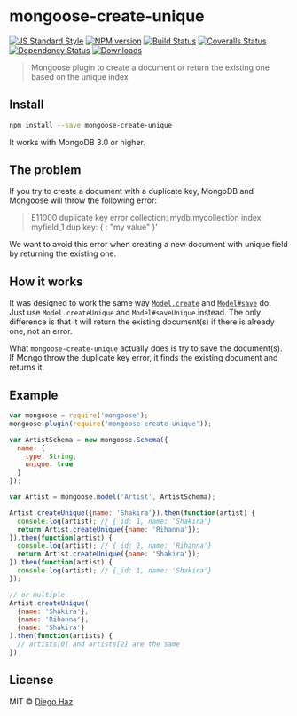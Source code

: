 # mongoose-create-unique

[![JS Standard Style][standard-image]][standard-url]
[![NPM version][npm-image]][npm-url]
[![Build Status][travis-image]][travis-url]
[![Coveralls Status][coveralls-image]][coveralls-url]
[![Dependency Status][depstat-image]][depstat-url]
[![Downloads][download-badge]][npm-url]

> Mongoose plugin to create a document or return the existing one based on the unique index

## Install

```sh
npm install --save mongoose-create-unique
```

It works with MongoDB 3.0 or higher.

## The problem

If you try to create a document with a duplicate key, MongoDB and Mongoose will throw the following error:
> E11000 duplicate key error collection: mydb.mycollection index: myfield_1 dup key: { : "my value" }'

We want to avoid this error when creating a new document with unique field by returning the existing one.

## How it works

It was designed to work the same way [`Model.create`](http://mongoosejs.com/docs/api.html#model_Model.create) and [`Model#save`](http://mongoosejs.com/docs/api.html#model_Model-save) do. Just use `Model.createUnique` and `Model#saveUnique` instead. The only difference is that it will return the existing document(s) if there is already one, not an error.

What `mongoose-create-unique` actually does is try to save the document(s). If Mongo throw the duplicate key error, it finds the existing document and returns it.

## Example
```js
var mongoose = require('mongoose');
mongoose.plugin(require('mongoose-create-unique'));

var ArtistSchema = new mongoose.Schema({
  name: {
    type: String,
    unique: true
  }
});

var Artist = mongoose.model('Artist', ArtistSchema);

Artist.createUnique({name: 'Shakira'}).then(function(artist) {
  console.log(artist); // {_id: 1, name: 'Shakira'}
  return Artist.createUnique({name: 'Rihanna'});
}).then(function(artist) {
  console.log(artist); // {_id: 2, name: 'Rihanna'}
  return Artist.createUnique({name: 'Shakira'});
}).then(function(artist) {
  console.log(artist); // {_id: 1, name: 'Shakira'}
});

// or multiple
Artist.createUnique(
  {name: 'Shakira'},
  {name: 'Rihanna'},
  {name: 'Shakira'}
).then(function(artists) {
  // artists[0] and artists[2] are the same  
})
```

## License

MIT © [Diego Haz](http://github.com/diegohaz)

[standard-url]: http://standardjs.com
[standard-image]: https://img.shields.io/badge/code%20style-standard-brightgreen.svg

[npm-url]: https://npmjs.org/package/mongoose-create-unique
[npm-image]: https://img.shields.io/npm/v/mongoose-create-unique.svg?style=flat-square

[travis-url]: https://travis-ci.org/diegohaz/mongoose-create-unique
[travis-image]: https://img.shields.io/travis/diegohaz/mongoose-create-unique.svg?style=flat-square

[coveralls-url]: https://coveralls.io/r/diegohaz/mongoose-create-unique
[coveralls-image]: https://img.shields.io/coveralls/diegohaz/mongoose-create-unique.svg?style=flat-square

[depstat-url]: https://david-dm.org/diegohaz/mongoose-create-unique
[depstat-image]: https://david-dm.org/diegohaz/mongoose-create-unique.svg?style=flat-square

[download-badge]: http://img.shields.io/npm/dm/mongoose-create-unique.svg?style=flat-square

